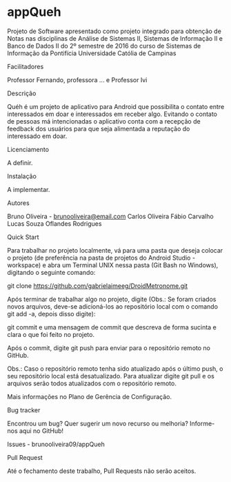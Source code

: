 # appQueh

Projeto de Software apresentado como projeto integrado para obtenção de Notas nas disciplinas de Análise de Sistemas II, Sistemas de Informação II e Banco de Dados II do 2º semestre de 2016 do curso de Sistemas de Informação da Pontifícia Universidade Católia de Campinas

Facilitadores

Professor Fernando, professora ... e Professor Ivi

Descrição

Quéh é um projeto de aplicativo para Android que possibilita o contato entre interessados em doar e interessados em receber algo. Evitando o contato de pessoas má intencionadas o aplicativo conta com a recepção de feedback dos usuários para que seja alimentada a reputação do interessado em doar.

Licenciamento

A definir.

Instalação

A implementar.

Autores

Bruno Oliveira - brunooliveira@email.com
Carlos Oliveira
Fábio Carvalho
Lucas Souza
Oflandes Rodrigues

Quick Start

Para trabalhar no projeto localmente, vá para uma pasta que deseja colocar o projeto (de preferência na pasta de projetos do Android Studio - workspace) e abra um Terminal UNIX nessa pasta (Git Bash no Windows), digitando o seguinte comando:

git clone https://github.com/gabrielaimeeg/DroidMetronome.git

Após terminar de trabalhar algo no projeto, digite (Obs.: Se foram criados novos arquivos, deve-se adicioná-los ao repositório local com o comando git add -a, depois disso digite):

git commit e uma mensagem de commit que descreva de forma sucinta e clara o que foi feito no projeto.

Após o commit, digite git push para enviar para o repositório remoto no GitHub.

Obs.: Caso o repositório remoto tenha sido atualizado após o último push, o seu repositório local está desatualizado. Para atualizar digite git pull e os arquivos serão todos atualizados com o repositório remoto.

Mais informações no Plano de Gerência de Configuração.

Bug tracker

Encontrou um bug? Quer sugerir um novo recurso ou melhoria? Informe-nos aqui no GitHub!

Issues - brunooliveira09/appQueh

Pull Request

Até o fechamento deste trabalho, Pull Requests não serão aceitos.
